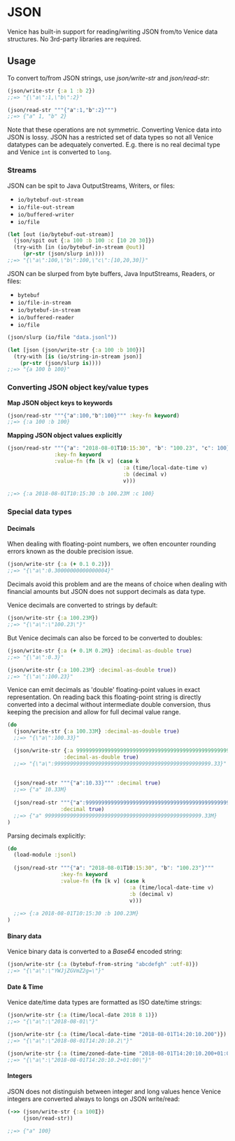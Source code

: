 # JSON

Venice has built-in support for reading/writing JSON from/to Venice data 
structures. No 3rd-party libraries are required.


## Usage

To convert to/from JSON strings, use *json/write-str* and *json/read-str*:

```clojure
(json/write-str {:a 1 :b 2})
;;=> "{\"a\":1,\"b\":2}"

(json/read-str """{"a":1,"b":2}""")
;;=> {"a" 1, "b" 2}
```

Note that these operations are not symmetric. Converting Venice data into JSON is lossy. 
JSON has a restricted set of data types so not all Venice datatypes can be adequately 
converted. E.g. there is no real decimal type and Venice `int` is converted to `long`.


### Streams

JSON can be spit to Java OutputStreams, Writers, or files:
 * `io/bytebuf-out-stream`
 * `io/file-out-stream`
 * `io/buffered-writer`
 * `io/file`

```clojure
(let [out (io/bytebuf-out-stream)]
  (json/spit out {:a 100 :b 100 :c [10 20 30]})
  (try-with [in (io/bytebuf-in-stream @out)]
     (pr-str (json/slurp in))))
;;=> "{\"a\":100,\"b\":100,\"c\":[10,20,30]}"
```


JSON can be slurped from byte buffers, Java InputStreams, Readers, or files:
 * `bytebuf`
 * `io/file-in-stream`
 * `io/bytebuf-in-stream`
 * `io/buffered-reader`
 * `io/file`

```clojure
(json/slurp (io/file "data.jsonl"))
```

```clojure
(let [json (json/write-str {:a 100 :b 100})]
  (try-with [is (io/string-in-stream json)]
    (pr-str (json/slurp is))))
;;=> "{a 100 b 100}"
```


### Converting JSON object key/value types


**Map JSON object keys to keywords**

```clojure
(json/read-str """{"a":100,"b":100}""" :key-fn keyword)
;;=> {:a 100 :b 100}
```

**Mapping JSON object values explicitly**

```clojure
(json/read-str """{"a": "2018-08-01T10:15:30", "b": "100.23", "c": 100}""" 
               :key-fn keyword 
               :value-fn (fn [k v] (case k 
                                     :a (time/local-date-time v)
                                     :b (decimal v) 
                                     v)))
                 
;;=> {:a 2018-08-01T10:15:30 :b 100.23M :c 100}
```


### Special data types

#### Decimals

When dealing with floating-point numbers, we often encounter rounding 
errors known as the double precision issue.

```clojure
(json/write-str {:a (+ 0.1 0.2)})
;;=> "{\"a\":0.30000000000000004}"
```

Decimals avoid this problem and are the means of choice when dealing
with financial amounts but JSON does not support decimals as data type.


Venice decimals are converted to strings by default:

```clojure
(json/write-str {:a 100.23M})
;;=> "{\"a\":\"100.23\"}"
```

But Venice decimals can also be forced to be converted to doubles:

```clojure
(json/write-str {:a (+ 0.1M 0.2M)} :decimal-as-double true)
;;=> "{\"a\":0.3}"

(json/write-str {:a 100.23M} :decimal-as-double true))
;;=> "{\"a\":100.23}"
```

Venice can emit decimals as 'double' floating-point values in 
exact representation. On reading back this floating-point string
is directly converted into a decimal without intermediate double 
conversion, thus keeping the precision and allow for full decimal 
value range.

```clojure
(do
  (json/write-str {:a 100.33M} :decimal-as-double true)
  ;;=> "{\"a\":100.33}"

  (json/write-str {:a 99999999999999999999999999999999999999999999999999.33M} 
                  :decimal-as-double true)
  ;;=> "{\"a\":99999999999999999999999999999999999999999999999999.33}"
  
  
  (json/read-str """{"a":10.33}""" :decimal true)
  ;;=> {"a" 10.33M}  
  
  (json/read-str """{"a":99999999999999999999999999999999999999999999999999.33}""" 
                 :decimal true)
  ;;=> {"a" 99999999999999999999999999999999999999999999999999.33M}  
)
```

Parsing decimals explicitly:

```clojure
(do
  (load-module :jsonl)
  
  (json/read-str """{"a": "2018-08-01T10:15:30", "b": "100.23"}""" 
                 :key-fn keyword 
                 :value-fn (fn [k v] (case k 
                                       :a (time/local-date-time v)
                                       :b (decimal v) 
                                       v)))
                 
  ;;=> {:a 2018-08-01T10:15:30 :b 100.23M}
)
```


#### Binary data

Venice binary data is converted to a _Base64_ encoded string:

```clojure
(json/write-str {:a (bytebuf-from-string "abcdefgh" :utf-8)})
;;=> "{\"a\":\"YWJjZGVmZ2g=\"}"
```


#### Date & Time

Venice date/time data types are formatted as ISO date/time strings: 

```clojure
(json/write-str {:a (time/local-date 2018 8 1)})
;;=> "{\"a\":\"2018-08-01\"}"

(json/write-str {:a (time/local-date-time "2018-08-01T14:20:10.200")})
;;=> "{\"a\":\"2018-08-01T14:20:10.2\"}"

(json/write-str {:a (time/zoned-date-time "2018-08-01T14:20:10.200+01:00")})
;;=> "{\"a\":\"2018-08-01T14:20:10.2+01:00\"}"
```


#### Integers

JSON does not distinguish between integer and long values hence Venice integers 
are converted always to longs on JSON write/read:

```clojure
(->> (json/write-str {:a 100I})
     (json/read-str))
     
;;=> {"a" 100}
```


